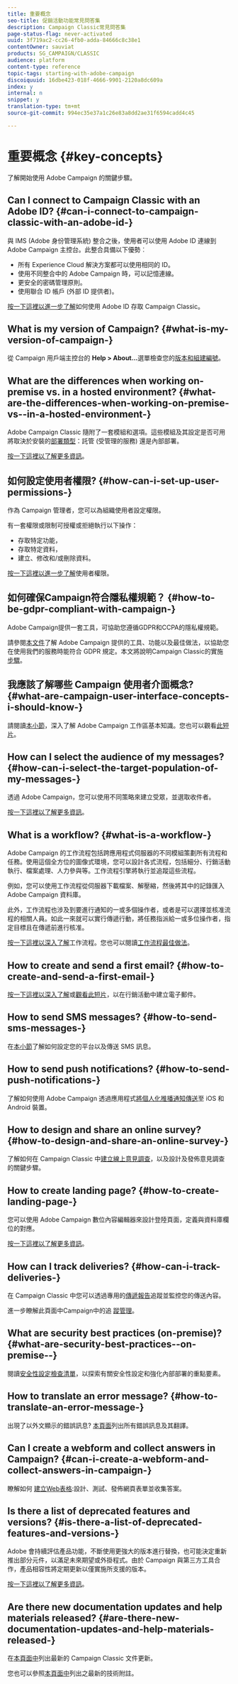 ```yaml
---
title: 重要概念
seo-title: 促銷活動功能常見問答集
description: Campaign Classic常見問答集
page-status-flag: never-activated
uuid: 3f719ac2-cc26-4fb0-adda-84666c8c38e1
contentOwner: sauviat
products: SG_CAMPAIGN/CLASSIC
audience: platform
content-type: reference
topic-tags: starting-with-adobe-campaign
discoiquuid: 16dbe423-018f-4666-9901-2120a8dc609a
index: y
internal: n
snippet: y
translation-type: tm+mt
source-git-commit: 994ec35e37a1c26e83a8dd2ae31f6594cadd4c45

---
```



# 重要概念 {#key-concepts}

了解開始使用 Adobe Campaign 的關鍵步驟。

## Can I connect to Campaign Classic with an Adobe ID? {#can-i-connect-to-campaign-classic-with-an-adobe-id-}

與 IMS (Adobe 身份管理系統) 整合之後，使用者可以使用 Adobe ID 連線到 Adobe Campaign 主控台。此整合具備以下優勢︰

* 所有 Experience Cloud 解決方案都可以使用相同的 ID。
* 使用不同整合中的 Adobe Campaign 時，可以記憶連線。
* 更安全的密碼管理原則。
* 使用聯合 ID 帳戶 (外部 ID 提供者)。

[按一下這裡以進一步了解](../../integrations/using/about-adobe-id.md)如何使用 Adobe ID 存取 Campaign Classic。

## What is my version of Campaign? {#what-is-my-version-of-campaign-}

從 Campaign 用戶端主控台的 **Help > About...**&#x200B;選單檢查您的[版本和組建編號](../../platform/using/launching-adobe-campaign.md#getting-your-campaign-version)。

## What are the differences when working on-premise vs. in a hosted environment? {#what-are-the-differences-when-working-on-premise-vs--in-a-hosted-environment-}

Adobe Campaign Classic 隨附了一套模組和選項。這些模組及其設定是否可用將取決於安裝的[部署類型](../../installation/using/hosting-models.md)：託管 (受管理的服務) 還是內部部署。

[按一下這裡以了解更多資訊](https://helpx.adobe.com/campaign/kb/acc-on-prem-vs-hosted.html)。

## 如何設定使用者權限? {#how-can-i-set-up-user-permissions-}

作為 Campaign 管理者，您可以為組織使用者設定權限。

有一套權限或限制可授權或拒絕執行以下操作：

* 存取特定功能，
* 存取特定資料，
* 建立、修改和/或刪除資料。

[按一下這裡以進一步了解](../../platform/using/access-management.md)使用者權限。

## 如何確保Campaign符合隱私權規範？ {#how-to-be-gdpr-compliant-with-campaign-}

Adobe Campaign提供一套工具，可協助您遵循GDPR和CCPA的隱私權規範。

請參閱[本文件](https://helpx.adobe.com/campaign/kb/campaign-privacy-overview.html)了解 Adobe Campaign 提供的工具、功能以及最佳做法，以協助您在使用我們的服務時能符合 GDPR 規定。本文將說明Campaign Classic的實施 [步驟](https://helpx.adobe.com/campaign/kb/acc-privacy.html)。

## 我應該了解哪些 Campaign 使用者介面概念? {#what-are-campaign-user-interface-concepts-i-should-know-}

請閱讀[本小節](../../platform/using/adobe-campaign-workspace.md)，深入了解 Adobe Campaign 工作區基本知識。您也可以觀看[此短片](https://docs.adobe.com/content/help/en/campaign-learn/campaign-classic-tutorials/getting-started/interface-overview.html)。

## How can I select the audience of my messages? {#how-can-i-select-the-target-population-of-my-messages-}

透過 Adobe Campaign，您可以使用不同策略來建立受眾，並選取收件者。

[按一下這裡以了解更多資訊](../../delivery/using/steps-defining-the-target-population.md)。

## What is a workflow? {#what-is-a-workflow-}

Adobe Campaign 的工作流程包括跨應用程式伺服器的不同模組策劃所有流程和任務。使用這個全方位的圖像式環境，您可以設計各式流程，包括細分、行銷活動執行、檔案處理、人力參與等。工作流程引擎將執行並追蹤這些流程。

例如，您可以使用工作流程從伺服器下載檔案、解壓縮，然後將其中的記錄匯入 Adobe Campaign 資料庫。

此外，工作流程也涉及到要進行通知的一或多個操作者，或者是可以選擇並核准流程的相關人員。如此一來就可以實行傳遞行動，將任務指派給一或多位操作者，指定目標且在傳遞前進行核准。

[按一下這裡以深入了解](../../workflow/using/about-workflows.md)工作流程。您也可以閱讀[工作流程最佳做法](../../workflow/using/building-a-workflow.md)。

## How to create and send a first email? {#how-to-create-and-send-a-first-email-}

[按一下這裡以深入了解](../../delivery/using/about-email-channel.md)或[觀看此短片](https://docs.adobe.com/content/help/en/campaign-learn/campaign-classic-tutorials/getting-started/creating-a-campaign-and-an-email.html)，以在行銷活動中建立電子郵件。

## How to send SMS messages? {#how-to-send-sms-messages-}

在[本小節](../../delivery/using/sms-channel.md)了解如何設定您的平台以及傳送 SMS 訊息。

## How to send push notifications? {#how-to-send-push-notifications-}

了解如何使用 Adobe Campaign 透過應用程式[將個人化推播通知傳送](../../delivery/using/creating-notifications.md)至 iOS 和 Android 裝置。

## How to design and share an online survey? {#how-to-design-and-share-an-online-survey-}

了解如何在 Campaign Classic 中[建立線上意見調查](../../web/using/getting-started-with-surveys.md)，以及設計及發佈意見調查的關鍵步驟。

## How to create landing page? {#how-to-create-landing-page-}

您可以使用 Adobe Campaign 數位內容編輯器來設計登陸頁面，定義與資料庫欄位的對應。

[按一下這裡以了解更多資訊](../../web/using/creating-a-landing-page.md)。

## How can I track deliveries? {#how-can-i-track-deliveries-}

在 Campaign Classic 中您可以透過專用的[傳遞報告](../../reporting/using/reports-on-deliveries.md#delivery-reports)追蹤並監控您的傳送內容。

進一步瞭解此頁面中Campaign中的追 [蹤管理](https://helpx.adobe.com/campaign/kb/acc-tracking.html)。

## What are security best practices (on-premise)? {#what-are-security-best-practices--on-premise--}

閱讀[安全性設定檢查清單](https://helpx.adobe.com/campaign/kb/acc-security.html)，以探索有關安全性設定和強化內部部署的重點要素。

## How to translate an error message? {#how-to-translate-an-error-message-}

出現了以外文顯示的錯誤訊息? [本頁面](https://docs.campaign.adobe.com/doc/AC/en/technicalResources/error_messages/error_codes.html)列出所有錯誤訊息及其翻譯。

## Can I create a webform and collect answers in Campaign? {#can-i-create-a-webform-and-collect-answers-in-campaign-}

瞭解如何 [建立Web表格](../../web/using/about-web-forms.md):設計、測試、發佈網頁表單並收集答案。

## Is there a list of deprecated features and versions? {#is-there-a-list-of-deprecated-features-and-versions-}

Adobe 會持續評估產品功能，不斷使用更強大的版本進行替換，也可能決定重新推出部分元件，以滿足未來期望或外掛程式。由於 Campaign 與第三方工具合作，產品相容性將定期更新以僅實施所支援的版本。

[按一下這裡以了解更多資訊](https://helpx.adobe.com/campaign/kb/deprecated-and-removed-features.html)。

## Are there new documentation updates and help materials released? {#are-there-new-documentation-updates-and-help-materials-released-}

在[本頁面中](https://docs.adobe.com/content/help/en/campaign-classic/using/documentation-updates.html)列出最新的 Campaign Classic 文件更新。

您也可以參照[本頁面中](https://helpx.adobe.com/campaign/kb/article-list.html)列出之最新的技術附註。
